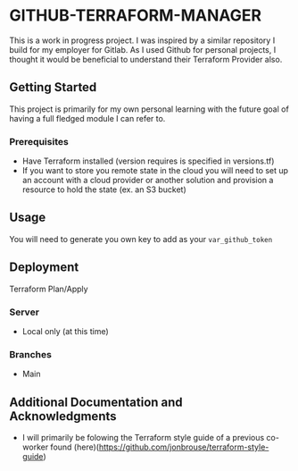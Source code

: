 # GITHUB-TERRAFORM-MANAGER

This is a work in progress project. I was inspired by a similar repository I build for my employer for Gitlab. As I used Github for personal projects, I thought it would be beneficial to understand their Terraform Provider also.

## Getting Started

This project is primarily for my own personal learning with the future goal of having a full fledged module I can refer to.

### Prerequisites

* Have Terraform installed (version requires is specified in versions.tf) 
* If you want to store you remote state in the cloud you will need to set up an account with a cloud provider or another solution and provision a resource to hold the state (ex. an S3 bucket)

## Usage

You will need to generate you own key to add as your ```var_github_token```

## Deployment

Terraform Plan/Apply

### Server

* Local only (at this time)

### Branches

* Main

## Additional Documentation and Acknowledgments

* I will primarily be folowing the Terraform style guide of a previous co-worker found (here)(https://github.com/jonbrouse/terraform-style-guide) 

